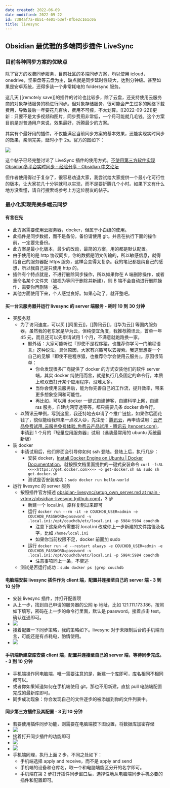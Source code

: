 ```yaml
---
date created: 2022-06-09
date modified: 2022-09-22
id: 7384af7a-8b51-4e01-b3ef-8fbe2c161c0a
title: livesync
---
```


## Obsidian 最优雅的多端同步插件 LiveSync

### 目前各种同步方案的优缺点

除了官方的收费同步服务，目前社区的多端同步方案，均以使用 icloud，onedrive，坚果盘等云盘为主，缺点就是同步延时性较大，达到分钟级。甚至如果是安卓系统，还得多装一个非常耗电的 foldersync 服务。

这几天 [[remotely save]]的插件的讨论也比较多，除了云盘，还支持使用云服务商的对象存储服务的桶进行同步。但对象存储服务，很可能会产生过多的网络下载费用，导致最后一年要花几百块，费用不可控，不太划算。[[2022-09-22]]更新：只要不是太多视频和图片，同步费用非常低，一个月可能就几毛钱。这个方案目前是对普通用户来说，效果最好，折腾最少的方案。

其实有个最好用的插件，不仅能满足当前同步方案的基本效果，还能实现实时同步的效果，亲测完美，延时小于 2s。官方的图如下：

![](https://img2.oldwinter.top/livesync_image_1.gif)

这个帖子已经完整讨论了 LiveSync 插件的使用方式。[不使用第三方软件实现Obsidian多平台实时同步 - 经验分享 - Obsidian 中文论坛](https://forum-zh.obsidian.md/t/topic/2811)

但作者使用得过于复杂了，很容易劝退大家，我尝试给大家提供一个最小化可行性的版本，让大家花几十分钟就可以实现，而不是要折腾几个小时。如果下文有什么地方没看懂，请自行搜索或参考上方这位朋友的帖子。

### 最小化实现完美多端云同步

#### 有言在先

- 此方案需要使用云服务器，docker，但属于小白级的使用。
- 此插件是同步数据，而不是备份。备份请使用 git。并且在执行下面的操作前，一定要先备份。
- 此方案是最小化版本，最少的改动，最简的方案，用的都是默认配置。
- 由于使用的是 http 协议同步，你的数据是明文传输的，所以敏感信息，就得给自己的服务器配 https 服务，这样会变得太复杂。我的笔记都是纯自己的感想，所以我自己是只使用 http 的。
- 插件有个特点就是，不进行删除同步操作，所以如果你在 A 端删除操作，或者重命名某个文件夹（被视为等同于删除并新建），则 B 端不会自动进行删除操作，需要你再删除一遍。
- 其他方面使用下来，个人感觉良好。如果心动了，就开整吧。

#### 买一台云服务器并运行 livesync 的 server 端服务 - 耗时 10 到 30 分钟

- 买服务器
	- 为了访问速度，可以买 [[阿里云]]，[[腾讯云]]，[[华为云]] 等国内服务器，虽然我的老东家是华为云，但纯便宜角度，我推荐腾讯云，首单一年 45 元，而且还可以先申请试用 1 个月，不满意就跑路换一家。
		- 题外话：大家可能听过『即使不是程序猿，也推荐你学习一门编程语言』这种说法。具体原因，大家有兴趣可以去搜索。我这里想提一个自己的见解『即使不是程序猿，也推荐你学会使用云服务』。原因很简单：
			- 你会发现很多厂商提供了 docker 的方式安装他们的软件 server 端，其实 docker 纯使用而言，就是执行几条固定的命令行，本质上和双击打开某个应用程序，没难太多。
			- 当你会使用云服务后，能为你完善自己的工作流，提升效率，带来更多想象空间和可能性。
			- 再比如，可以用 docker 一键式自建博客，自建科学上网，自建 rss 服务，自建内网穿透等等。都只需要几条 docker 命令行。
	- 以腾讯云举例，写到这里，我还特地去申请了个推广链接，如果你后面花钱了，貌似能给我带来一点收入😃，先注册：[腾讯云](https://curl.qcloud.com/3ulU59pY)，再申请试用：[云产品免费试用_云服务免费体验_免费云产品试用 - 腾讯云 (tencent.com)](https://cloud.tencent.com/act/free?from=15048)，申请到 1 个月的『轻量应用服务器』试用（选装最常用的 ubuntu 系统最新版）
- 装 docker
	- 申请试用后，他们界面会引导你如何 ssh 登陆。登陆上后，执行几步：
		- 安装 docker，[Install Docker Engine on Ubuntu | Docker Documentation](https://docs.docker.com/engine/install/ubuntu/)，就按照文档里面提供的一键式安装命令 `curl -fsSL <<<<https://get.docker.com>>>> -o get-docker.sh && sudo sh get-docker.sh`
		- 测试是否安装成功：`sudo docker run hello-world`
- 运行 livesync 的 server 服务
	- 按照插件官方描述 [obsidian-livesync/setup_own_server.md at main · vrtmrz/obsidian-livesync (github.com)](https://github.com/vrtmrz/obsidian-livesync/blob/main/docs/setup_own_server.md)，3 步
		- 新建一个 local.ini，原样复制过来即可
		- 运行 `docker run --rm -it -e COUCHDB_USER=admin -e COUCHDB_PASSWORD=password -v .local.ini:/opt/couchdb/etc/local.ini -p 5984:5984 couchdb`
			- 注意下这条命令需要将.local.ini 改成你上一步新建的文件路径及名字，比如 `/home/local.ini`
			- 如果你当前权限不足，docker 前面加 sudo
		- 运行 `docker run -d --restart always -e COUCHDB_USER=admin -e COUCHDB_PASSWORD=password -v .local.ini:/opt/couchdb/etc/local.ini -p 5984:5984 couchdb`
			- 注意事项同上一条，不赘述
	- 测试是否运行成功：`sudo docker ps |grep couchdb`

#### 电脑端安装 livesync 插件作为 client 端，配置并连接至自己的 server 端 - 3 到 10 分钟

- 安装 livesync 插件，并打开配置项
- 从上一步，找到自己申请的服务器的公网 ip 地址，比如 121.111.173.186，按照如下填写，密码在上一步的命令行里面，默认是 paasword。接着点击 test，确认连通即可。
- ![](https://img2.oldwinter.top/livesync_image_2.png)
- 接着配置一下同步策略，我的策略如下。livesync 对于未限制后台的手机端而言，可能还是有点耗电，酌情使用。
- ![](https://img2.oldwinter.top/livesync_image_3.png)

#### 手机端新建空库安装 client 端，配置并连接至自己的 server 端，等待同步完成。 - 3 到 10 分钟

- 手机端操作同电脑端，唯一需要注意的是，新建一个库即可，库名相同不相同都可以。
- 或者你如果知道如何在手机端使用 git，那也不用新建，直接 pull 电脑端配置完成的最新库即可。
- 同步成功现象：你会发现自己的文件逐步的被添加到你的文件列表中。

#### 同步第三方插件及其配置 - 3 到 10 分钟

- 若要使用插件同步功能，则需要在电脑端按下图设置，将数据库加密存储
- ![](https://img2.oldwinter.top/livesync_image_4.png)
- 接着打开同步插件的功能即可
- ![](https://img2.oldwinter.top/202204041617016.png)
- ![](https://img2.oldwinter.top/Extras/Media/202204041638512.png)
- 手机端同理，执行上面 2 步。不同之处如下：
	- 手机端选择 apply and receive，而不是 apply and send
	- 手机端的设备和仓库名，取一个和电脑端能区分开的名字即可。
	- 手机端在第 2 步打开插件同步窗口后，选择性地从电脑端同步手机必要的插件和配置即可。